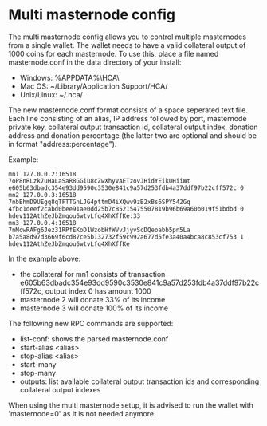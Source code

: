 Multi masternode config
=======================

The multi masternode config allows you to control multiple masternodes from a single wallet. The wallet needs to have a valid collateral output of 1000 coins for each masternode. To use this, place a file named masternode.conf in the data directory of your install:
 * Windows: %APPDATA%\HCA\
 * Mac OS: ~/Library/Application Support/HCA/
 * Unix/Linux: ~/.hca/

The new masternode.conf format consists of a space seperated text file. Each line consisting of an alias, IP address followed by port, masternode private key, collateral output transaction id, collateral output index, donation address and donation percentage (the latter two are optional and should be in format "address:percentage").

Example:
```
mn1 127.0.0.2:16518 7oP8nRLzk7uHaLaSaR8GGiu8cZwXhyVAETzovJHidYEikUHiiWt e605b63dbadc354e93dd9590c3530e841c9a57d253fdb4a37ddf97b22cff572c 0
mn2 127.0.0.3:16518 7nbEhmD9UEgq8qTFTTGnLJG4pttmD4iXQwv9zB2xBs6SPY542Gq 4fbc1deef2cabd0bee91ae0dd25b7c85215475507819b96b69a60b019f51bdbd 0 hdev112AthZeJbZmqou6wtvLfq4XhXffKe:33
mn3 127.0.0.4:16518 7nMcwRAFg6Jez31RPfEKoD1WzobHfWVvJjyvScDQeoabb5pn5La b7a5a8d97d3669f6cd87ce5b132732f59c992a677d5fe3a40a4bca8c853cf753 1 hdev112AthZeJbZmqou6wtvLfq4XhXffKe
```

In the example above:
* the collateral for mn1 consists of transaction e605b63dbadc354e93dd9590c3530e841c9a57d253fdb4a37ddf97b22cff572c, output index 0 has amount 1000
* masternode 2 will donate 33% of its income
* masternode 3 will donate 100% of its income


The following new RPC commands are supported:
* list-conf: shows the parsed masternode.conf
* start-alias \<alias\>
* stop-alias \<alias\>
* start-many
* stop-many
* outputs: list available collateral output transaction ids and corresponding collateral output indexes

When using the multi masternode setup, it is advised to run the wallet with 'masternode=0' as it is not needed anymore.
